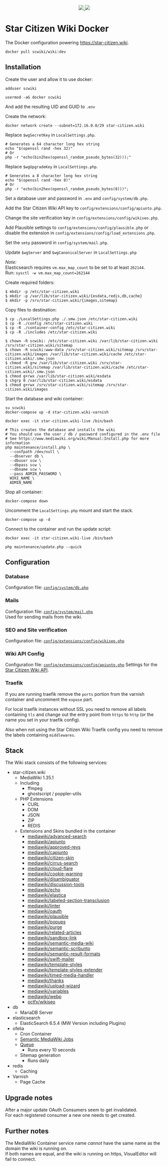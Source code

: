 <p align="center">
    <a href="https://hub.docker.com/r/scwiki/wiki" alt="Docker Hub">
        <img src="https://img.shields.io/docker/pulls/scwiki/wiki" />
    </a>
    <img src="https://img.shields.io/docker/image-size/scwiki/wiki" />
</p>

# Star Citizen Wiki Docker
The Docker configuration powering https://star-citizen.wiki.

`docker pull scwiki/wiki:dev`

## Installation
Create the user and allow it to use docker:
```shell
adduser scwiki

usermod -aG docker scwiki
```

And add the resulting UID and GUID to `.env`

Create the network:
```shell script
docker network create --subnet=172.16.0.0/29 star-citizen.wiki
```

Replace `$wgSecretKey` in `LocalSettings.php`.
```shell script
# Generates a 64 character long hex string 
echo "$(openssl rand -hex 32)"
# Or
php -r "echo(bin2hex(openssl_random_pseudo_bytes(32)));"
```

Replace `$wgUpgradeKey` in `LocalSettings.php`.
```shell script
# Generates a 8 character long hex string 
echo "$(openssl rand -hex 8)"
# Or
php -r "echo(bin2hex(openssl_random_pseudo_bytes(8)))";
```

Set a database user and password in `.env` and `config/system/db.php`.  

Add the Star Citizen Wiki API key to `config/extensions/config/apiunto.php`.

Change the site verification key in `config/extensions/config/wikiseo.php`.

Add Plausible settings to `config/extensions/config/plausible.php` or disable the extension in `config/extensions/config/load_extensions.php`.

Set the `smtp` password in `config/system/mail.php`.

Update `$wgServer` and `$wgCanonicalServer` in `LocalSettings.php`

_Note:_  
Elasticsearch requires `vm.max_map_count` to be set to at least `262144`.  
Run: `sysctl -w vm.max_map_count=262144`

Create required folders:
```shell script
$ mkdir -p /etc/star-citizen.wiki
$ mkdir -p /var/lib/star-citizen.wiki/{esdata,redis,db,cache}
$ mkdir -p /srv/star-citizen.wiki/{images,sitemap}
```

Copy files to destination:
```shell script
$ cp ./LocalSettings.php ./.smw.json /etc/star-citizen.wiki
$ cp -R ./config /etc/star-citizen.wiki
$ cp -R ./container-config /etc/star-citizen.wiki
$ cp -R ./includes /etc/star-citizen.wiki

$ chown -R scwiki: /etc/star-citizen.wiki /var/lib/star-citizen.wiki /srv/star-citizen.wiki/sitemap
$ chown -R scwiki:www-data /srv/star-citizen.wiki/sitemap /srv/star-citizen.wiki/images /var/lib/star-citizen.wiki/cache /etc/star-citizen.wiki/.smw.json
$ chmod -R g+w /var/lib/star-citizen.wiki /srv/star-citizen.wiki/sitemap /var/lib/star-citizen.wiki/cache /etc/star-citizen.wiki/.smw.json
$ chmod g+rwx /var/lib/star-citizen.wiki/esdata
$ chgrp 0 /var/lib/star-citizen.wiki/esdata
$ chmod g+rwx /srv/star-citizen.wiki/sitemap /srv/star-citizen.wiki/images
```

Start the database and wiki container:
```shell script
su scwiki
docker-compose up -d star-citizen.wiki-varnish

docker exec -it star-citizen.wiki-live /bin/bash

# This creates the database and installs the wiki
# You should use the user / db / password configured in the .env file
# See https://www.mediawiki.org/wiki/Manual:Install.php for more information
php maintenance/install.php \
  --confpath /dev/null \
  --dbserver db \
  --dbuser scw \
  --dbpass scw \
  --dbname scw \
  --pass ADMIN_PASSWORD \
  WIKI_NAME \
  ADMIN_NAME
``` 

Stop all container:
```shell script
docker-compose down
```

Uncomment the `LocalSettings.php` mount and start the stack.
```shell
docker-compose up -d
```

Connect to the container and run the update script:
```shell script
docker exec -it star-citizen.wiki-live /bin/bash

php maintenance/update.php --quick
```

## Configuration
### Database
Configuration file: [`config/system/db.php`](config/system/db.php)

### Mails
Configuration file: [`config/system/mail.php`](config/system/mail.php)  
Used for sending mails from the wiki.

### SEO and Site verification
Configuration file: [`config/extensions/config/wikiseo.php`](config/extensions/config/wikiseo.php)

### Wiki API Config
Configuration file: [`config/extensions/config/apiunto.php`](config/extensions/config/apiunto.php)
Settings for the [Star Citizen Wiki API](https://api.star-citizen.wiki).

### Traefik
If you are running traefik remove the `ports` portion from the varnish container and uncomment the `expose` part.

For local traefik instances without SSL you need to remove all labels containing `tls` and change out the entry point from `https` to `http` (or the name you set in your traefik config).  

Also when not using the Star Citizen Wiki Traefik config you need to remove the labels containing `middlewares`.

## Stack
The Wiki stack consists of the following services:
* star-citizen.wiki
  * MediaWiki 1.35.1
  * Including
    * ffmpeg
    * ghostscript / poppler-utils
  * PHP Extensions
    * CURL
    * DOM
    * JSON
    * ZIP
    * REDIS
  * Extensions and Skins bundled in the container
    * [mediawiki/advanced-search](https://www.mediawiki.org/wiki/Extension:AdvancedSearch)
    * [mediawiki/apiunto](https://github.com/StarCitizenWiki/Apiunto)
    * [mediawiki/approved-revs](https://www.mediawiki.org/wiki/Extension:ApprovedRevs)
    * [mediawiki/capiunto](https://www.mediawiki.org/wiki/Extension:Capiunto)
    * [mediawiki/citizen-skin](https://github.com/StarCitizenTools/mediawiki-skins-Citizen)
    * [mediawiki/cirrus-search](https://www.mediawiki.org/wiki/Extension:CirrusSearch)
    * [mediawiki/cloud-flare](https://github.com/StarCitizenTools/mediawiki-extensions-CloudFlare)
    * [mediawiki/cookie-warning](https://www.mediawiki.org/wiki/Extension:CookieWarning)
    * [mediawiki/disambiguator](https://www.mediawiki.org/wiki/Extension:Disambiguator)
    * [mediawiki/discussion-tools](https://www.mediawiki.org/wiki/Extension:DiscussionTools)
    * [mediawiki/echo](https://www.mediawiki.org/wiki/Extension:Echo)
    * [mediawiki/elastica](https://www.mediawiki.org/wiki/Extension:Elastica)
    * [mediawiki/labeled-section-transclusion](https://www.mediawiki.org/wiki/Extension:Labeled_Section_Transclusion)
    * [mediawiki/linter](https://www.mediawiki.org/wiki/Extension:Linter)
    * [mediawiki/oauth](https://www.mediawiki.org/wiki/Extension:OAuth)
    * [mediawiki/plausible](https://www.mediawiki.org/wiki/Extension:Plausible)
    * [mediawiki/popups](https://www.mediawiki.org/wiki/Extension:Popups)
    * [mediawiki/purge](https://www.mediawiki.org/wiki/Extension:Purge)
    * [mediawiki/related-articles](https://www.mediawiki.org/wiki/Extension:RelatedArticles)
    * [mediawiki/sandbox-link](https://www.mediawiki.org/wiki/Extension:SandboxLink)
    * [mediawiki/semantic-media-wiki](https://www.mediawiki.org/wiki/Extension:Semantic_MediaWiki)
    * [mediawiki/semantic-scribunto](https://www.mediawiki.org/wiki/Extension:Semantic_Scribunto)
    * [mediawiki/semantic-result-formats](https://www.mediawiki.org/wiki/Extension:Semantic_Result_Formats)
    * [mediawiki/swift-mailer](https://www.mediawiki.org/wiki/Extension:SwiftMailer)
    * [mediawiki/template-styles](https://www.mediawiki.org/wiki/Extension:TemplateStyles)
    * [mediawiki/template-styles-extender](https://www.mediawiki.org/wiki/Extension:TemplateStylesExtender)
    * [mediawiki/timed-media-handler](https://www.mediawiki.org/wiki/Extension:TimedMediaHandler)
    * [mediawiki/thanks](https://www.mediawiki.org/wiki/Extension:Thanks)
    * [mediawiki/upload-wizard](https://www.mediawiki.org/wiki/Extension:UploadWizard)
    * [mediawiki/variables](https://www.mediawiki.org/wiki/Extension:Variables)
    * [mediawiki/webp](https://www.mediawiki.org/wiki/Extension:WebP)
    * [octfx/wikiseo](https://www.mediawiki.org/wiki/Extension:WikiSEO)
* db
  * MariaDB Server
* elasticsearch
  * ElasticSearch 6.5.4 (MW Version including Plugins)
* ofelia
  * Cron Container
  * [Semantic MediaWiki Jobs](container-config/ofelia.ini)
  * [Queue](queue.sh)
    * Runs every 10 seconds
  * Sitemap generation
    * Runs daily
* redis
  * Caching
* Varnish
  * Page Cache
  
## Upgrade notes
After a major update OAuth Consumers seem to get invalidated.  
For each registered consumer a new one needs to get created.
 
## Further notes
The MediaWiki Container service name _cannot_ have the same name as the domain the wiki is running on.  
If both names are equal, and the wiki is running on https, VisualEditor will fail to connect.
